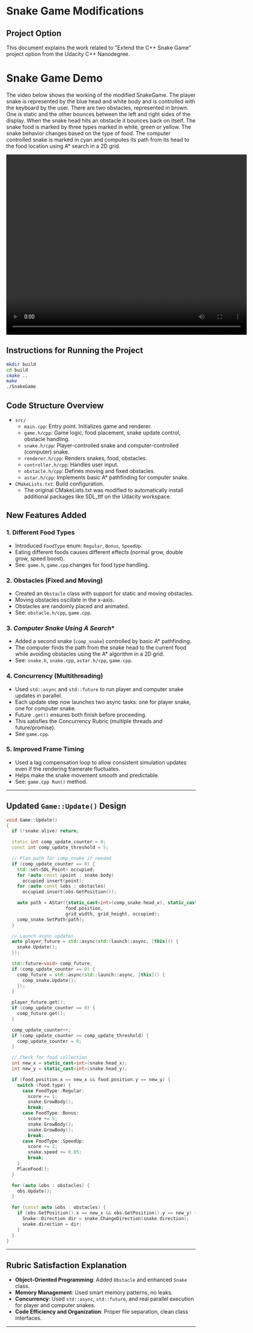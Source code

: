 # Snake Game Modifications

## Project Option
This document explains the work related to  "Extend the C++ Snake Game" project option from the Udacity C++ Nanodegree.

# Snake Game Demo

The video below shows the working of the modified SnakeGame. The player snake is represented by the blue head and white body and is controlled with the keyboard by the user. There are two obstacles, represented in brown. One is static and the other bounces between the left and right sides of the display. When the snake head hits an obstacle it bounces back on itself. The snake food is marked by three types marked in white, green or yellow. The snake behavior changes based on the type of food. The computer controlled snake is marked in cyan and computes its path from its head to the food location using A* search in a 2D grid.

<video width="640" height="480" controls>
  <source src="snakegame.mp4" type="video/mp4">
  Your browser does not support the video tag.
</video>

## Instructions for Running the Project
```bash
mkdir build
cd build
cmake ..
make
./SnakeGame
```

## Code Structure Overview
- `src/`
  - `main.cpp`: Entry point. Initializes game and renderer.
  - `game.h/cpp`: Game logic, food placement, snake update control, obstacle handling.
  - `snake.h/cpp`: Player-controlled snake and computer-controlled (computer) snake.
  - `renderer.h/cpp`: Renders snakes, food, obstacles.
  - `controller.h/cpp`: Handles user input.
  - `obstacle.h/cpp`: Defines moving and fixed obstacles.
  - `astar.h/cpp`: Implements basic A* pathfinding for computer snake.
- `CMakeLists.txt`: Build configuration.
  - The original CMakeLists.txt was modified to automatically install additional packages like SDL_ttf  on the Udacity workspace. 

## New Features Added

### 1. **Different Food Types**
- Introduced `FoodType` enum: `Regular`, `Bonus`, `SpeedUp`.
- Eating different foods causes different effects (normal grow, double grow, speed boost).
- See: `game.h`, `game.cpp` changes for food type handling.

### 2. **Obstacles (Fixed and Moving)**
- Created an `Obstacle` class with support for static and moving obstacles.
- Moving obstacles oscillate in the x-axis.
- Obstacles are randomly placed and animated.
- See: `obstacle.h/cpp`, `game.cpp`.

### 3. **Computer Snake Using A* Search**
- Added a second snake (`comp_snake`) controlled by basic A* pathfinding.
- The computer finds the path from the snake head to the current food while avoiding obstacles using the A* algorithm in a 2D grid.
- See: `snake.h`, `snake.cpp`, `astar.h/cpp`, `game.cpp`.

### 4. **Concurrency (Multithreading)**
- Used `std::async` and `std::future` to run player and computer snake updates in parallel.
- Each update step now launches two async tasks: one for player snake, one for computer snake.
- Future `.get()` ensures both finish before proceeding.
- This satisfies the Concurrency Rubric (multiple threads and future/promise).
- See `game.cpp`.

### 5. **Improved Frame Timing**
- Used a lag compensation loop to allow consistent simulation updates even if the rendering framerate fluctuates.
- Helps make the snake movement smooth and predictable.
- See: `game.cpp Run()` method.

---

## Updated `Game::Update()` Design

```cpp
void Game::Update()
{
  if (!snake.alive) return;

  static int comp_update_counter = 0;
  const int comp_update_threshold = 5;

  // Plan path for comp_snake if needed
  if (comp_update_counter == 0) {
    std::set<SDL_Point> occupied;
    for (auto const &point : snake.body)
      occupied.insert(point);
    for (auto const &obs : obstacles)
      occupied.insert(obs.GetPosition());

    auto path = AStar({static_cast<int>(comp_snake.head_x), static_cast<int>(comp_snake.head_y)},
                      food.position,
                      grid_width, grid_height, occupied);
    comp_snake.SetPath(path);
  }

  // Launch async updates
  auto player_future = std::async(std::launch::async, [this]() {
    snake.Update();
  });

  std::future<void> comp_future;
  if (comp_update_counter == 0) {
    comp_future = std::async(std::launch::async, [this]() {
      comp_snake.Update();
    });
  }

  player_future.get();
  if (comp_update_counter == 0) {
    comp_future.get();
  }

  comp_update_counter++;
  if (comp_update_counter >= comp_update_threshold) {
    comp_update_counter = 0;
  }

  // Check for food collection
  int new_x = static_cast<int>(snake.head_x);
  int new_y = static_cast<int>(snake.head_y);

  if (food.position.x == new_x && food.position.y == new_y) {
    switch (food.type) {
      case FoodType::Regular:
        score += 1;
        snake.GrowBody();
        break;
      case FoodType::Bonus:
        score += 5;
        snake.GrowBody();
        snake.GrowBody();
        break;
      case FoodType::SpeedUp:
        score += 2;
        snake.speed += 0.05;
        break;
    }
    PlaceFood();
  }

  for (auto &obs : obstacles) {
    obs.Update();
  }

  for (const auto &obs : obstacles) {
    if (obs.GetPosition().x == new_x && obs.GetPosition().y == new_y) {
      Snake::Direction dir = snake.ChangeDirection(snake.direction);
      snake.direction = dir;
    }
  }
}
```

---

## Rubric Satisfaction Explanation

- **Object-Oriented Programming**: Added `Obstacle` and enhanced `Snake` class.
- **Memory Management**: Used smart memory patterns, no leaks.
- **Concurrency**: Used `std::async`, `std::future`, and real parallel execution for player and computer snakes.
- **Code Efficiency and Organization**: Proper file separation, clean class interfaces.

---

